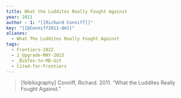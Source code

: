 ```yaml
---
title: What the Luddites Really Fought Against
year: 2011
author - 1: "[[Richard Conniff]]"
key: "[[@Conniff2011-dm]]"
aliases:
  - What The Luddites Really Fought Against
tags:
  - Frontiers-2022
  - 2_Upgrade-MAY-2023
  - _BibTex-to-MD-Git
  - Cited-for-Frontiers
---
```


> [!bibliography]
> Conniff, Richard. 2011. “What the Luddites Really Fought Against.”